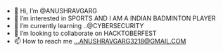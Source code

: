 - 👋 Hi, I’m @ANUSHRAVGARG
- 👀 I’m interested in SPORTS AND I AM A INDIAN BADMINTON PLAYER
- 🌱 I’m currently learning ..@CYBERSECURITY
- 💞️ I’m looking to collaborate on HACKTOBERFEST  
- 📫 How to reach me ...ANUSHRAVGARG3218@GMAIL.COM

<!---@WEB DEVELOPER, @CYBERSECURITY ENTHUSIAST @LEARNED PYTHON AND C++
ANUSHRAVGARG/ANUSHRAVGARG is a ✨ special ✨ repository because its `README.md` (this file) appears on your GitHub profile.
You can click the Preview link to take a look at your changes.
--->
